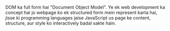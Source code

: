 DOM ka full form hai "Document Object Model". Ye ek web development ka concept hai jo webpage ko ek structured form mein represent karta hai, jisse ki programming languages jaise JavaScript us page ke content, structure, aur style ko interactively badal sakte hain.